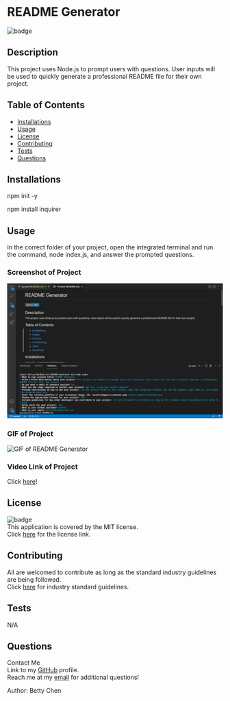 # README Generator

![badge](https://img.shields.io/badge/license-MIT-blue)<br/>

## Description

This project uses Node.js to prompt users with questions. User inputs will be used to quickly generate a professional README file for their own project.

## Table of Contents

- [Installations](#installations)
- [Usage](#usage)
- [License](#license)
- [Contributing](#contributing)
- [Tests](#tests)
- [Questions](#questions)

## Installations

npm init -y

npm install inquirer

## Usage

In the correct folder of your project, open the integrated terminal and run the command, node index.js, and answer the prompted questions.

### Screenshot of Project

  <img src="assets/images/screenshot.png" alt="Screenshot of README Generator"/>

### GIF of Project

![GIF of README Generator](assets/images/readme-generator.gif)

### Video Link of Project

Click [here](https://drive.google.com/file/d/1u64gP5-1TfEZme_9gz3TGqRt3rufmpyI/view)!

## License

![badge](https://img.shields.io/badge/license-MIT-blue)
<br/>
This application is covered by the MIT license.
<br/>
Click [here](https://opensource.org/licenses/MIT) for the license link.

## Contributing

All are welcomed to contribute as long as the standard industry guidelines are being followed.
<br/>
Click [here](https://www.contributor-covenant.org/) for industry standard guidelines.

## Tests

N/A

## Questions

Contact Me
<br/>
Link to my [GitHub](https://github.com/bchen41) profile.
<br/>
Reach me at my [email](mailto:bettychen41@outlook.com) for additional questions!

Author: Betty Chen
